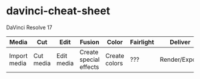 # davinci-cheat-sheet
DaVinci Resolve 17

|Media|Cut|Edit|Fusion|Color|Fairlight|Deliver|
|---|---|---|---|---|---|---|
|Import media|Cut media|Edit media|Create special effects|Create colors|???|Render/Export|
